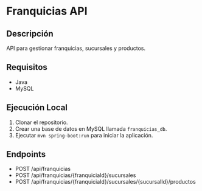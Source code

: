 # Franquicias API

## Descripción
API para gestionar franquicias, sucursales y productos.

## Requisitos
- Java
- MySQL

## Ejecución Local
1. Clonar el repositorio.
2. Crear una base de datos en MySQL llamada `franquicias_db`.
3. Ejecutar `mvn spring-boot:run` para iniciar la aplicación.

## Endpoints
- POST /api/franquicias
- POST /api/franquicias/{franquiciaId}/sucursales
- POST /api/franquicias/{franquiciaId}/sucursales/{sucursalId}/productos
